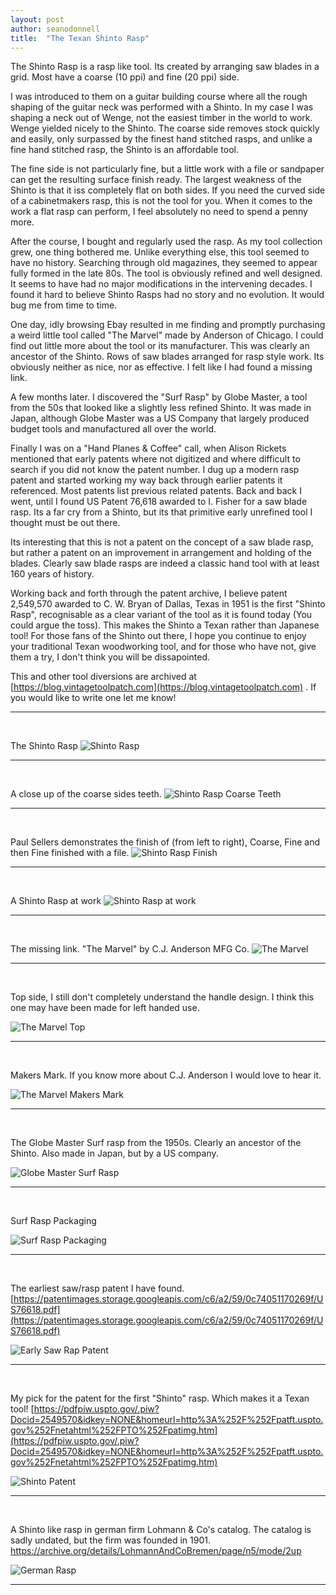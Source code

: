 ```yaml
---
layout: post
author: seanodonnell
title:  "The Texan Shinto Rasp"
---
```


The Shinto Rasp is a rasp like tool. Its created by arranging saw blades in a grid. Most have a coarse (10 ppi) and fine (20 ppi) side. 

I was introduced to them on a guitar building course where all the rough shaping of the guitar neck was performed with a Shinto. In my case I was shaping a neck out of Wenge, not the easiest timber in the world to work. Wenge yielded nicely to the Shinto. The coarse side removes stock quickly and easily, only surpassed by the finest hand stitched rasps, and unlike a fine hand stitched rasp, the Shinto is an affordable tool. 

The fine side is not particularly fine, but a little work with a file or sandpaper can get the resulting surface finish ready. The largest weakness of the Shinto is that it iss completely flat on both sides. If you need the curved side of a cabinetmakers rasp, this is not the tool for you. When it comes to the work a flat rasp can perform, I feel absolutely no need to spend a penny more.

After the course, I bought and regularly used the rasp. As my tool collection grew, one thing bothered me. Unlike everything else, this tool seemed to have no history. Searching through old magazines, they seemed to appear fully formed in the late 80s. The tool is obviously refined and well designed. It seems to have had no major modifications in the intervening decades. I found it hard to believe Shinto Rasps had no story and no evolution. It would bug me from time to time.

One day, idly browsing Ebay resulted in me finding and promptly purchasing a weird little tool called "The Marvel" made by Anderson of Chicago. I could find out little more about the tool or its manufacturer.  This was clearly an ancestor of the Shinto. Rows of saw blades arranged for rasp style work. Its obviously neither as nice, nor as effective.  I felt like I had found a missing link.

A few months later. I discovered the "Surf Rasp" by Globe Master, a tool from the 50s that looked like a slightly less refined Shinto. It was made in Japan, although Globe Master was a US Company that largely produced budget tools and manufactured all over the world.

Finally I was on a "Hand Planes & Coffee" call, when Alison Rickets mentioned that early patents where not digitized and where difficult to search if you did not know the patent number. I dug up a modern rasp patent and started working my way back through earlier patents it referenced. Most patents list previous related patents. Back and back I went, until I found US Patent 76,618 awarded to I. Fisher for a saw blade rasp. Its a far cry from a Shinto, but its that primitive early unrefined tool I thought must be out there. 

Its interesting that this is not a patent on the concept of a saw blade rasp, but rather a patent on an improvement in arrangement and holding of the blades. Clearly saw blade rasps are indeed a classic hand tool with at least 160 years of history.

Working back and forth through the patent archive, I believe patent 2,549,570 awarded to C. W. Bryan of Dallas, Texas in 1951 is the first "Shinto Rasp",  recognisable as a clear variant of the tool as it is found today (You could argue the toss). This makes the Shinto a Texan rather than Japanese tool!  For those fans of the Shinto out there, I hope you continue to enjoy your traditional Texan woodworking tool, and for those who have not, give them a try, I don't think you will be dissapointed.

This and other tool diversions are archived at [https://blog.vintagetoolpatch.com](https://blog.vintagetoolpatch.com) . If you would like to write one let me know!

***
<br>

The Shinto Rasp
![Shinto Rasp](/assets/images/shinto/shinto.jpg)

***
<br>

A close up of the coarse sides teeth.
![Shinto Rasp Coarse Teeth](/assets/images/shinto/ShintoSawRasp_3of6_1024x.png)

***
<br>

Paul Sellers demonstrates the finish of (from left to right), Coarse, Fine and then Fine finished with a file.
![Shinto Rasp Finish](/assets/images/shinto/coarse-fine-file.jpg)

***
<br>

A Shinto Rasp at work
![Shinto Rasp at work](/assets/images/shinto/TheChairShapingArmsBackPart1_html_m155cbb8c.jpg)

***
<br>

The missing link. "The Marvel" by C.J. Anderson MFG Co.
![The Marvel](/assets/images/shinto/20220508_122805.jpg)

***
<br>

Top side, I still don't completely understand the handle design. I think this one may have been made for left handed use.

![The Marvel Top](/assets/images/shinto/20220508_122816.jpg)

***
<br>

Makers Mark. If you know more about C.J. Anderson I would love to hear it.

![The Marvel Makers Mark](/assets/images/shinto/20220508_122822.jpg)

***
<br>

The Globe Master Surf rasp from the 1950s. Clearly an ancestor of the Shinto. Also made in Japan, but by a US company.

![Globe Master Surf Rasp](/assets/images/shinto/Vintage-Rare-Globe-Master-Surf-Rasp-60280.jpg)

***
<br>

Surf Rasp Packaging

![Surf Rasp Packaging](/assets/images/shinto/20220508_122856.jpg)

***
<br>

The earliest saw/rasp patent I have found. [https://patentimages.storage.googleapis.com/c6/a2/59/0c74051170269f/US76618.pdf](https://patentimages.storage.googleapis.com/c6/a2/59/0c74051170269f/US76618.pdf)


![Early Saw Rap Patent](/assets/images/shinto/US76618.png)

***
<br>

My pick for the patent for the first "Shinto" rasp. Which makes it a Texan tool! [https://pdfpiw.uspto.gov/.piw?Docid=2549570&idkey=NONE&homeurl=http%3A%252F%252Fpatft.uspto.gov%252Fnetahtml%252FPTO%252Fpatimg.htm](https://pdfpiw.uspto.gov/.piw?Docid=2549570&idkey=NONE&homeurl=http%3A%252F%252Fpatft.uspto.gov%252Fnetahtml%252FPTO%252Fpatimg.htm)


![Shinto Patent](/assets/images/shinto/1.png)

***
<br>

A Shinto like rasp in german firm Lohmann & Co's catalog. The catalog is sadly undated, but the firm was founded in 1901. https://archive.org/details/LohmannAndCoBremen/page/n5/mode/2up

![German Rasp](/assets/images/shinto/WerkzeugKatalog-Lohmannco.png)

***


